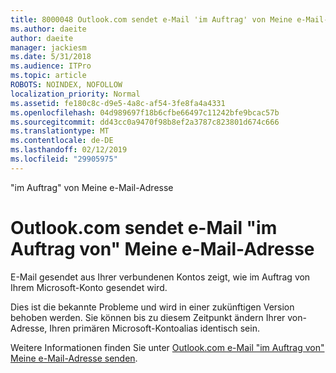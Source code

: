 ```yaml
---
title: 8000048 Outlook.com sendet e-Mail 'im Auftrag' von Meine e-Mail-Adresse
ms.author: daeite
author: daeite
manager: jackiesm
ms.date: 5/31/2018
ms.audience: ITPro
ms.topic: article
ROBOTS: NOINDEX, NOFOLLOW
localization_priority: Normal
ms.assetid: fe180c8c-d9e5-4a8c-af54-3fe8fa4a4331
ms.openlocfilehash: 04d989697f18b6cfbe66497c11242bfe9bcac57b
ms.sourcegitcommit: dd43cc0a9470f98b8ef2a3787c823801d674c666
ms.translationtype: MT
ms.contentlocale: de-DE
ms.lasthandoff: 02/12/2019
ms.locfileid: "29905975"
---
```

"im Auftrag" von Meine e-Mail-Adresse

# <a name="outlookcom-sends-email-on-behalf-of-my-email-address"></a>Outlook.com sendet e-Mail "im Auftrag von" Meine e-Mail-Adresse

E-Mail gesendet aus Ihrer verbundenen Kontos zeigt, wie im Auftrag von Ihrem Microsoft-Konto gesendet wird.
  
Dies ist die bekannte Probleme und wird in einer zukünftigen Version behoben werden. Sie können bis zu diesem Zeitpunkt ändern Ihrer von-Adresse, Ihren primären Microsoft-Kontoalias identisch sein.
  
Weitere Informationen finden Sie unter [Outlook.com e-Mail "im Auftrag von" Meine e-Mail-Adresse senden](https://go.microsoft.com/fwlink/p/?linkid=2001600&amp;clcid=0x409).
  

